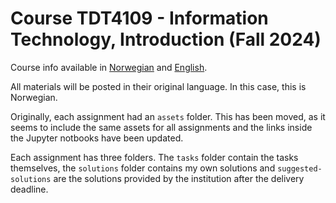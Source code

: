 # Course TDT4109 - Information Technology, Introduction (Fall 2024)

Course info available in [Norwegian](https://www.ntnu.no/studier/emner/TDT4109) and [English](https://www.ntnu.edu/studies/courses/TDT4109).

All materials will be posted in their original language. In this case, this is Norwegian.

Originally, each assignment had an `assets` folder.
This has been moved, as it seems to include the same assets for all assignments and the links inside the Jupyter notbooks have been updated.

Each assignment has three folders. The `tasks` folder contain the tasks themselves, the `solutions` folder contains my own solutions and `suggested-solutions` are the solutions provided by the institution after the delivery deadline.
